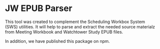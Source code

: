 # JW EPUB Parser

This tool was created to complement the Scheduling Workbox System (SWS) utilities. It will help to parse and extract the needed source materialz from Meeting Workbook and Watchtower Study EPUB files.

In addition, we have published this package on npm.
